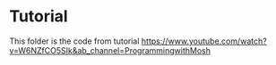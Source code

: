 # Tutorial
This folder is the code from tutorial https://www.youtube.com/watch?v=W6NZfCO5SIk&ab_channel=ProgrammingwithMosh 